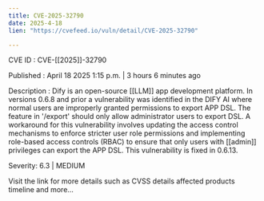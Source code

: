```yaml
---
title: CVE-2025-32790
date: 2025-4-18
lien: "https://cvefeed.io/vuln/detail/CVE-2025-32790"

---
```


CVE ID : CVE-[[2025]]-32790

Published :  April 18
2025
1:15 p.m. | 3 hours
6 minutes ago

Description : Dify is an open-source  [[LLM]] app development platform. In versions 0.6.8 and prior
a vulnerability was identified in the DIFY AI where normal users are improperly granted permissions to export APP DSL. The feature in '/export' should only allow administrator users to export DSL. A workaround for this vulnerability involves updating the access control mechanisms to enforce stricter user role permissions and implementing role-based access controls (RBAC) to ensure that only users with  [[admin]] privileges can export the APP DSL. This vulnerability is fixed in 0.6.13.

Severity: 6.3 | MEDIUM

Visit the link for more details
such as CVSS details
affected products
timeline
and more...
